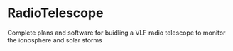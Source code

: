 # RadioTelescope
Complete plans and software for buidling a VLF radio telescope to monitor the ionosphere and solar storms
